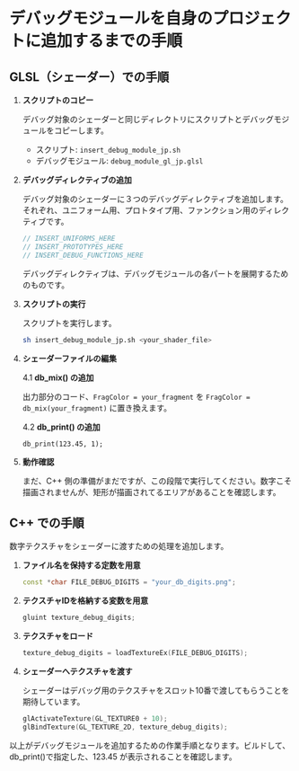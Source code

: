 # デバッグモジュールを自身のプロジェクトに追加するまでの手順

## GLSL（シェーダー）での手順

1. **スクリプトのコピー**

    デバッグ対象のシェーダーと同じディレクトリにスクリプトとデバッグモジュールをコピーします。
    
    - スクリプト: `insert_debug_module_jp.sh`
    - デバッグモジュール: `debug_module_gl_jp.glsl`


2. **デバッグディレクティブの追加**

    デバッグ対象のシェーダーに３つのデバッグディレクティブを追加します。それぞれ、ユニフォーム用、プロトタイプ用、ファンクション用のディレクティブです。

    ```glsl
    // INSERT_UNIFORMS_HERE
    // INSERT_PROTOTYPES_HERE
    // INSERT_DEBUG_FUNCTIONS_HERE
    ```

    デバッグディレクティブは、デバッグモジュールの各パートを展開するためのものです。

3. **スクリプトの実行**

    スクリプトを実行します。
    
    ```bash
    sh insert_debug_module_jp.sh <your_shader_file>
    ```

4. **シェーダーファイルの編集**

    4.1 **db_mix() の追加**
    
    出力部分のコード、`FragColor = your_fragment` を `FragColor = db_mix(your_fragment)` に置き換えます。

    4.2 **db_print() の追加**
    
    `db_print(123.45, 1);`

5. **動作確認**

    まだ、C++ 側の準備がまだですが、この段階で実行してください。数字こそ描画されませんが、矩形が描画されてるエリアがあることを確認します。

## C++ での手順

数字テクスチャをシェーダーに渡すための処理を追加します。

1. **ファイル名を保持する定数を用意**
    ```c++
    const *char FILE_DEBUG_DIGITS = "your_db_digits.png";
    ```

2. **テクスチャIDを格納する変数を用意**
    ```c++
    gluint texture_debug_digits;
    ```

3. **テクスチャをロード**
    ```c++
    texture_debug_digits = loadTextureEx(FILE_DEBUG_DIGITS);
    ```

4. **シェーダーへテクスチャを渡す**

    シェーダーはデバッグ用のテクスチャをスロット10番で渡してもらうことを期待しています。

    ```c++
    glActivateTexture(GL_TEXTURE0 + 10);
    glBindTexture(GL_TEXTURE_2D, texture_debug_digits);
    ```

以上がデバッグモジュールを追加するための作業手順となります。ビルドして、db_print()で指定した、123.45 が表示されることを確認します。
